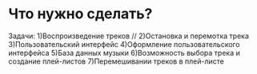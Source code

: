 # Что нужно сделать?
Задачи:
1)Воспроизведение треков //
2)Остановка и перемотка трека
3)Пользовательский интерфейс
4)Оформление пользовательского интерфейса 
5)База данных музыки
6)Возможность выбора трека и создание плей-листов
7)Перемешивании треков в плей-листе
